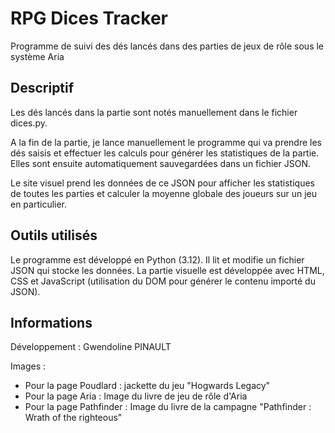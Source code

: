 # RPG Dices Tracker 

Programme de suivi des dés lancés dans des parties de jeux de rôle sous le système Aria

## Descriptif
Les dés lancés dans la partie sont notés manuellement dans le fichier dices.py.

A la fin de la partie, je lance manuellement le programme qui va prendre les dés saisis et effectuer les calculs pour générer les statistiques de la partie. Elles sont ensuite automatiquement sauvegardées dans un fichier JSON. 

Le site visuel prend les données de ce JSON pour afficher les statistiques de toutes les parties et calculer la moyenne globale des joueurs sur un jeu en particulier.

## Outils utilisés

Le programme est développé en Python (3.12). Il lit et modifie un fichier JSON qui stocke les données.
La partie visuelle est développée avec HTML, CSS et JavaScript (utilisation du DOM pour générer le contenu importé du JSON).

## Informations

Développement : Gwendoline PINAULT

Images : 
- Pour la page Poudlard : jackette du jeu "Hogwards Legacy"
- Pour la page Aria : Image du livre de jeu de rôle d'Aria
- Pour la page Pathfinder : Image du livre de la campagne "Pathfinder : Wrath of the righteous"